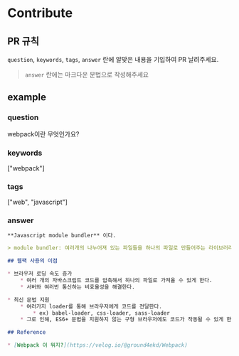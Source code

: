 # Contribute

## PR 규칙

`question`, `keywords`, `tags`, `answer` 란에 알맞은 내용을 기입하여 PR 날려주세요.

> `answer` 란에는 마크다운 문법으로 작성해주세요

## example

### question

webpack이란 무엇인가요?

### keywords

["webpack"]

### tags

["web", "javascript"]

### answer

``` markdown
**Javascript module bundler** 이다.

> module bundler: 여러개의 나누어져 있는 파일들을 하나의 파일로 만들어주는 라이브러리

## 웹팩 사용의 이점

* 브라우저 로딩 속도 증가
	* 여러 개의 자바스크립트 코드를 압축해서 하나의 파일로 가져올 수 있게 한다.
	* 서버와 여러번 통신하는 비효율성을 해결한다.

* 최신 문법 지원
	* 여러가지 loader를 통해 브라우저에게 코드를 전달한다.
		* ex) babel-loader, css-loader, sass-loader
	* 그로 인해, ES6+ 문법을 지원하지 않는 구형 브라우저에도 코드가 작동될 수 있게 한다.

## Reference

* [Webpack 이 뭐지?](https://velog.io/@ground4ekd/Webpack)

```


